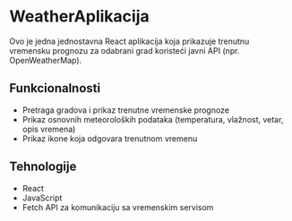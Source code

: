 # WeatherAplikacija

Ovo je jedna jednostavna React aplikacija koja prikazuje trenutnu vremensku prognozu za odabrani grad koristeći javni API (npr. OpenWeatherMap).

## Funkcionalnosti
- Pretraga gradova i prikaz trenutne vremenske prognoze
- Prikaz osnovnih meteoroloških podataka (temperatura, vlažnost, vetar, opis vremena)
- Prikaz ikone koja odgovara trenutnom vremenu

## Tehnologije
- React
- JavaScript
- Fetch API za komunikaciju sa vremenskim servisom
